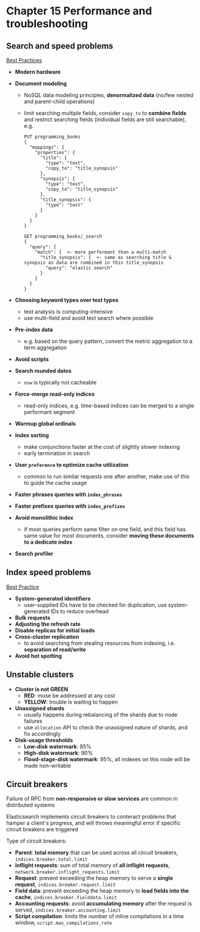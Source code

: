 # Chapter 15 Performance and troubleshooting

## Search and speed problems

[Best Practices](https://www.elastic.co/guide/en/elasticsearch/reference/current/tune-for-search-speed.html)

- **Modern hardware**
- **Document modeling**
    - NoSQL data modeling principles, **denormalized data** (no/few nested and parent-child operations)
    - limit searching multiple fields, consider `copy_to` to **combine fields** and restrict searching fields (individual fields are still searchable), e.g.

      ```
      PUT programming_books
      {
        "mappings": {
          "properties": {
            "title": {
              "type": "text",
              "copy_to": "title_synopsis"
            },
            "synopsis": {
              "type": "text",
              "copy_to": "title_synopsis"
            },
            "title_synopsis": {
              "type": "text"
            }
          }
        }
      }

      GET programming_books/_search
      {
        "query": {
          "match": {  <- more performant than a multi-match
            "title_synopsis": {  <- same as searching title & synopsis as data are combined in this title_synopsis
              "query": "elastic search"
            }
          }
        }
      }
      ```

- **Choosing keyword types over text types**
    - text analysis is computing-intensive
    - use multi-field and avoid text search where possible
- **Pre-index data**
    - e.g. based on the query pattern, convert the metric aggregation to a term aggregation
- **Avoid scripts**
- **Search rounded dates**
    - `now` is typically not cacheable
- **Force-merge read-only indices**
    - read-only indices, e.g. time-based indices can be merged to a single performant segment
- **Warmup global ordinals**
- **Index sorting**
    - make conjunctions faster at the cost of slightly slower indexing
    - early termination in search
- **User `preference` to optimize cache utilization**
    - common to run similar requests one after another, make use of this to guide the cache usage
- **Faster phrases queries with `index_phrases`**
- **Faster prefixes queries with `index_prefixes`**
- **Avoid monolithic index**
    - if most queries perform same filter on one field, and this field has same value for most documents, consider **moving these documents to a dedicate index**
- **Search profiler**

## Index speed problems

[Best Practice](https://www.elastic.co/guide/en/elasticsearch/reference/current/tune-for-indexing-speed.html)

- **System-generated identifiers**
    - user-supplied IDs have to be checked for duplication, use system-generated IDs to reduce overhead
- **Bulk requests**
- **Adjusting the refresh rate**
- **Disable replicas for initial loads**
- **Cross-cluster replication**
    - to avoid searching from stealing resources from indexing, i.e. **separation of read/write**
- **Avoid hot spotting**

## Unstable clusters

- **Cluster is not GREEN**
    - **RED**: muse be addressed at any cost
    - **YELLOW**: trouble is waiting to happen
- **Unassigned shards**
    - usually happens during rebalancing of the shards due to node failures
    - use `allocation` API to check the unassigned nature of shards, and fix accordingly
- **Disk-usage thresholds**
    - **Low-disk watermark**: 85%
    - **High-disk watermark**: 90%
    - **Flood-stage-disk watermark**: 95%, all indexes on this node will be made non-writable

## Circuit breakers

Failure of RPC from **non-responsive or slow services** are common in distributed systems

Elasticsearch implements circuit breakers to conteract problems that hamper a client's progress, and will throws meaningful  error if specific circuit breakers are triggered

Type of circuit breakers:

- **Parent**: **total memory** that can be used across all circuit breakers, `indices.breaker.total.limit`
- **Inflight requests**: sum of total memory of **all inflight requests**, `network.breaker.inflight_requests.limit`
- **Request**: prevent exceeding the heap memory to serve a **single request**, `indices.breaker.request.limit`
- **Field data**: prevent exceeding the heap memory to **load fields into the cache**, `indices.breaker.fielddata.limit`
- **Accounting requests**: avoid **accumulating memory** after the request is served, `indices.breaker.accounting.limit`
- **Script compilation**: limits the number of inline compilations in a time window, `script.max_compilations_rate`
